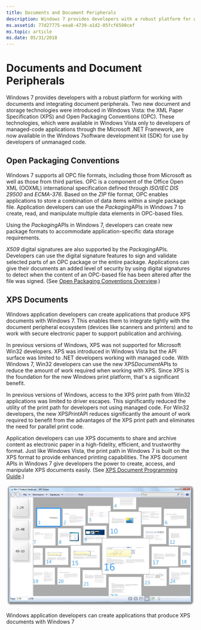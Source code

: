 ```yaml
---
title: Documents and Document Peripherals
description: Windows 7 provides developers with a robust platform for working with documents and integrating document peripherals.
ms.assetid: 77d27775-eea8-4739-a1d2-05fcf6590cef
ms.topic: article
ms.date: 05/31/2018
---
```


# Documents and Document Peripherals

Windows 7 provides developers with a robust platform for working with documents and integrating document peripherals. Two new document and storage technologies were introduced in Windows Vista: the XML Paper Specification (XPS) and Open Packaging Conventions (OPC). These technologies, which were available in Windows Vista only to developers of managed-code applications through the Microsoft .NET Framework, are now available in the Windows 7software development kit (SDK) for use by developers of unmanaged code.

## Open Packaging Conventions

Windows 7 supports all OPC file formats, including those from Microsoft as well as those from third parties. OPC is a component of the Office Open XML (OOXML) international specification defined through *ISO/IEC DIS 29500* and *ECMA-376*. Based on the *ZIP* file format, OPC enables applications to store a combination of data items within a single package file. Application developers can use the *Packaging*APIs in Windows 7 to create, read, and manipulate multiple data elements in OPC-based files.

Using the *Packaging*APIs in Windows 7, developers can create new package formats to accommodate application-specific data storage requirements.

*X509* digital signatures are also supported by the *Packaging*APIs. Developers can use the digital signature features to sign and validate selected parts of an OPC package or the entire package. Applications can give their documents an added level of security by using digital signatures to detect when the content of an OPC-based file has been altered after the file was signed. (See [Open Packaging Conventions Overview](https://go.microsoft.com/?linkid=9669685).)

## XPS Documents

Windows application developers can create applications that produce XPS documents with Windows 7. This enables them to integrate tightly with the document peripheral ecosystem (devices like scanners and printers) and to work with secure electronic paper to support publication and archiving.

In previous versions of Windows, XPS was not supported for Microsoft Win32 developers. XPS was introduced in Windows Vista but the API surface was limited to .NET developers working with managed code. With Windows 7, Win32 developers can use the new XPS*Document*APIs to reduce the amount of work required when working with XPS. Since XPS is the foundation for the new Windows print platform, that's a significant benefit.

In previous versions of Windows, access to the XPS print path from Win32 applications was limited to driver escapes. This significantly reduced the utility of the print path for developers not using managed code. For Win32 developers, the new XPS*Print*API reduces significantly the amount of work required to benefit from the advantages of the XPS print path and eliminates the need for parallel print code.

Application developers can use XPS documents to share and archive content as electronic paper in a high-fidelity, efficient, and trustworthy format. Just like Windows Vista, the print path in Windows 7 is built on the XPS format to provide enhanced printing capabilities. The XPS document APIs in Windows 7 give developers the power to create, access, and manipulate XPS documents easily. (See [XPS Document Programming Guide](https://go.microsoft.com/?linkid=9669688).)

![xps viewer](images/windows7-devguide-xpsviewer.jpg)

Windows application developers can create applications that produce XPS documents with Windows 7

 

 




